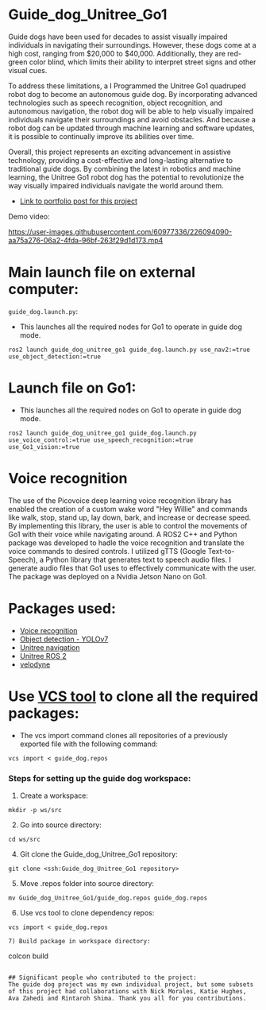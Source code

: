 # Guide_dog_Unitree_Go1
Guide dogs have been used for decades to assist visually impaired individuals in navigating their surroundings. However, these dogs come at a high cost, ranging from $20,000 to $40,000. Additionally, they are red-green color blind, which limits their ability to interpret street signs and other visual cues.

To address these limitations, a I Programmed the Unitree Go1 quadruped robot dog to become an autonomous guide dog. By incorporating advanced technologies such as speech recognition, object recognition, and autonomous navigation, the robot dog will be able to help visually impaired individuals navigate their surroundings and avoid obstacles. And because a robot dog can be updated through machine learning and software updates, it is possible to continually improve its abilities over time.

Overall, this project represents an exciting advancement in assistive technology, providing a cost-effective and long-lasting alternative to traditional guide dogs. By combining the latest in robotics and machine learning, the Unitree Go1 robot dog has the potential to revolutionize the way visually impaired individuals navigate the world around them.

- [Link to portfolio post for this project](https://marnonel6.github.io/projects/1-guidedog-unitreego1)

Demo video:

https://user-images.githubusercontent.com/60977336/226094090-aa75a276-06a2-4fda-96bf-263f29d1d173.mp4


# Main launch file on external computer:
`guide_dog.launch.py`:
* This launches all the required nodes for Go1 to operate in guide dog mode.
```
ros2 launch guide_dog_unitree_go1 guide_dog.launch.py use_nav2:=true use_object_detection:=true
```
# Launch file on Go1:
* This launches all the required nodes on Go1 to operate in guide dog mode.
```
ros2 launch guide_dog_unitree_go1 guide_dog.launch.py use_voice_control:=true use_speech_recognition:=true use_Go1_vision:=true
```

# Voice recognition
The use of the Picovoice deep learning voice recognition library has enabled the creation of a custom wake word "Hey Willie" and commands like walk, stop, stand up, lay down, bark, and increase or decrease speed. By implementing this library, the user is able to control the movements of Go1 with their voice while navigating around. A ROS2 C++ and Python package was developed to hadle the voice recognition and translate the voice commands to desired controls. I utilized gTTS (Google Text-to-Speech), a Python library that generates text to speech audio files. I generate audio files that Go1 uses to effectively communicate with the user. The package was deployed on a Nvidia Jetson Nano on Go1.

# Packages used:
- [Voice recognition](https://github.com/Marnonel6/Guide_dog_Unitree_Go1/tree/main/listen_talk_ros2)
- [Object detection - YOLOv7](https://github.com/Marnonel6/YOLOv7_ROS2)
- [Unitree navigation](https://github.com/nosixtools/unitree_nav/tree/main)
- [Unitree ROS 2](https://github.com/katie-hughes/unitree_ros2/tree/main)
- [velodyne](https://github.com/ros-drivers/velodyne/tree/humble-devel)

# Use [VCS tool](https://github.com/dirk-thomas/vcstool) to clone all the required packages:
- The vcs import command clones all repositories of a previously exported file with the following command:
```
vcs import < guide_dog.repos
```
### Steps for setting up the guide dog workspace:
1) Create a workspace:
```
mkdir -p ws/src
```
2) Go into source directory:
```
cd ws/src
```
4) Git clone the Guide_dog_Unitree_Go1 repository:
```
git clone <ssh:Guide_dog_Unitree_Go1 repository>
```
5) Move .repos folder into source directory:
```
mv Guide_dog_Unitree_Go1/guide_dog.repos guide_dog.repos
```
6) Use vcs tool to clone dependency repos:
```
vcs import < guide_dog.repos
```
```
7) Build package in workspace directory:
```
colcon build
```

## Significant people who contributed to the project:
The guide dog project was my own individual project, but some subsets of this project had collaborations with Nick Morales, Katie Hughes, Ava Zahedi and Rintaroh Shima. Thank you all for you contributions.
